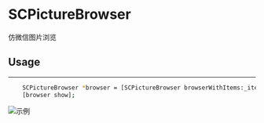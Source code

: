 # SCPictureBrowser
仿微信图片浏览

## Usage

---
``` bash
    SCPictureBrowser *browser = [SCPictureBrowser browserWithItems:_items currentPage:currentPage numberOfPrefetchURLs:2];
    [browser show];
```

![示例](https://img.alicdn.com/imgextra/i4/135480037/TB23QL4iVXXXXcQXXXXXXXXXXXX_!!135480037.gif)
